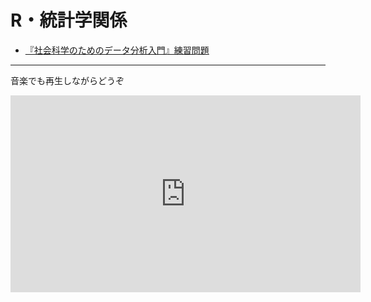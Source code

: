 # R・統計学関係

- [『社会科学のためのデータ分析入門』練習問題](links.md)



---

音楽でも再生しながらどうぞ

<iframe width="560" height="315" src="https://www.youtube.com/embed/TZGCP0W6DCg" frameborder="0" allow="accelerometer; autoplay; encrypted-media; gyroscope; picture-in-picture" allowfullscreen></iframe>
